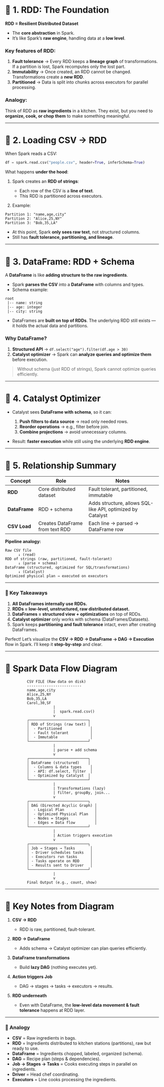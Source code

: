 
# 🔹 1. **RDD: The Foundation**

**RDD = Resilient Distributed Dataset**

* The **core abstraction** in Spark.
* It’s like Spark’s **raw engine**, handling data at a **low level**.

### Key features of RDD:

1. **Fault tolerance** → Every RDD keeps a **lineage graph** of transformations. If a partition is lost, Spark recomputes only the lost part.
2. **Immutability** → Once created, an RDD cannot be changed. Transformations create a **new RDD**.
3. **Partitioned** → Data is split into chunks across executors for parallel processing.

### Analogy:

Think of RDD as **raw ingredients** in a kitchen. They exist, but you need to **organize, cook, or chop them** to make something meaningful.

---

# 🔹 2. **Loading CSV → RDD**

When Spark reads a CSV:

```python
df = spark.read.csv("people.csv", header=True, inferSchema=True)
```

What happens **under the hood**:

1. Spark creates an **RDD of strings**:

   * Each row of the CSV is a **line of text**.
   * This RDD is partitioned across executors.

2. Example:

```
Partition 1: "name,age,city"
Partition 2: "Alice,25,NY"
Partition 3: "Bob,35,LA"
```

* At this point, Spark **only sees raw text**, not structured columns.
* Still has **fault tolerance, partitioning, and lineage**.

---

# 🔹 3. **DataFrame: RDD + Schema**

A **DataFrame** is like **adding structure to the raw ingredients**.

* Spark **parses the CSV** into a **DataFrame** with columns and types.
* Schema example:

```
root
 |-- name: string
 |-- age: integer
 |-- city: string
```

* DataFrames are **built on top of RDDs**. The underlying RDD still exists — it holds the actual data and partitions.

### Why DataFrame?

1. **Structured API** → `df.select("age").filter(df.age > 30)`
2. **Catalyst optimizer** → Spark can **analyze queries and optimize them** before execution.

> Without schema (just RDD of strings), Spark cannot optimize queries efficiently.

---

# 🔹 4. **Catalyst Optimizer**

* Catalyst sees **DataFrame with schema**, so it can:

  1. **Push filters to data source** → read only needed rows.
  2. **Reorder operations** → e.g., filter before join.
  3. **Combine projections** → avoid unnecessary columns.

* Result: **faster execution** while still using the underlying **RDD engine**.

---

# 🔹 5. **Relationship Summary**

| Concept       | Role                            | Notes                                                      |
| ------------- | ------------------------------- | ---------------------------------------------------------- |
| **RDD**       | Core distributed dataset        | Fault tolerant, partitioned, immutable                     |
| **DataFrame** | RDD + schema                    | Adds structure, allows SQL-like API, optimized by Catalyst |
| **CSV Load**  | Creates DataFrame from text RDD | Each line → parsed → DataFrame row                         |

**Pipeline analogy:**

```
Raw CSV file
      ↓ (read)
RDD of strings (raw, partitioned, fault-tolerant)
      ↓ (parse + schema)
DataFrame (structured, optimized for SQL/transformations)
      ↓ (Catalyst)
Optimized physical plan → executed on executors
```

---

### 🔹 Key Takeaways

1. **All DataFrames internally use RDDs.**
2. **RDDs = low-level, unstructured, raw distributed dataset.**
3. **DataFrames = structured view + optimizations** on top of RDDs.
4. **Catalyst optimizer** only works with schema (DataFrames/Datasets).
5. Spark keeps **partitioning and fault tolerance** intact, even after creating DataFrames.

Perfect! Let’s visualize the **CSV → RDD → DataFrame → DAG → Execution** flow in Spark. I’ll keep it **step-by-step** and clear.

---

# 🔹 Spark Data Flow Diagram

```
          CSV FILE (Raw data on disk)
          -------------------------
          name,age,city
          Alice,25,NY
          Bob,35,LA
          Carol,30,SF
                      |
                      |  spark.read.csv()
                      v
          ┌───────────────────────────┐
          │ RDD of Strings (raw text) │
          │  - Partitioned             │
          │  - Fault tolerant          │
          │  - Immutable               │
          └───────────────────────────┘
                      |
                      | parse + add schema
                      v
          ┌───────────────────────────┐
          │ DataFrame (structured)    │
          │  - Columns & data types    │
          │  - API: df.select, filter  │
          │  - Optimized by Catalyst  │
          └───────────────────────────┘
                      |
                      | Transformations (lazy)
                      | filter, groupBy, join...
                      v
          ┌───────────────────────────┐
          │ DAG (Directed Acyclic Graph) │
          │  - Logical Plan              │
          │  - Optimized Physical Plan   │
          │  - Nodes = Stages            │
          │  - Edges = Data flow         │
          └───────────────────────────┘
                      |
                      | Action triggers execution
                      v
          ┌───────────────────────────┐
          │ Job → Stages → Tasks       │
          │ - Driver schedules tasks   │
          │ - Executors run tasks      │
          │ - Tasks operate on RDD     │
          │ - Results sent to Driver   │
          └───────────────────────────┘
                      |
                      v
          Final Output (e.g., count, show)
```

---

# 🔹 Key Notes from Diagram

1. **CSV → RDD**

   * RDD is raw, partitioned, fault-tolerant.
2. **RDD → DataFrame**

   * Adds schema → Catalyst optimizer can plan queries efficiently.
3. **DataFrame transformations**

   * Build **lazy DAG** (nothing executes yet).
4. **Action triggers Job**

   * DAG → stages → tasks → executors → results.
5. **RDD underneath**

   * Even with DataFrame, the **low-level data movement & fault tolerance** happens at RDD layer.

---

### 🔹 Analogy

* **CSV** = Raw ingredients in bags.
* **RDD** = Ingredients distributed to kitchen stations (partitions), raw but ready to use.
* **DataFrame** = Ingredients chopped, labeled, organized (schema).
* **DAG** = Recipe plan (steps & dependencies).
* **Job → Stages → Tasks** = Cooks executing steps in parallel on ingredients.
* **Driver** = Head chef coordinating.
* **Executors** = Line cooks processing the ingredients.

